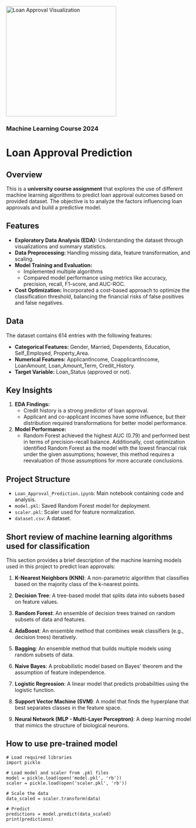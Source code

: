 <img src="https://i0.wp.com/irriverender.blog/wp-content/uploads/2017/11/poli_1.png?resize=1200%2C360&ssl=1" alt="Loan Approval Visualization" width="300">

### Machine Learning Course 2024

# Loan Approval Prediction

## Overview
This is a **university course assignment** that explores the use of different machine learning algorithms to predict loan approval outcomes based on provided dataset. The objective is to analyze the factors influencing loan approvals and build a predictive model.


## Features
- **Exploratory Data Analysis (EDA):** Understanding the dataset through visualizations and summary statistics.
- **Data Preprocessing:** Handling missing data, feature transformation, and scaling.
- **Model Training and Evaluation:** 
  - Implemented multiple algorithms
  - Compared model performance using metrics like accuracy, precision, recall, F1-score, and AUC-ROC.
- **Cost Optimization:** Incorporated a cost-based approach to optimize the classification threshold, balancing the financial risks of false positives and false negatives.


## Data
The dataset contains 614 entries with the following features:
- **Categorical Features:** Gender, Married, Dependents, Education, Self_Employed, Property_Area.
- **Numerical Features:** ApplicantIncome, CoapplicantIncome, LoanAmount, Loan_Amount_Term, Credit_History.
- **Target Variable:** Loan_Status (approved or not).


## Key Insights
1. **EDA Findings:**
   - Credit history is a strong predictor of loan approval.
   - Applicant and co-applicant incomes have some influence, but their distribution required transformations for better model performance.
2. **Model Performance:**
   - Random Forest achieved the highest AUC (0.79) and performed best in terms of precision-recall balance. Additionally, cost optimization identified Random Forest as the model with the lowest financial risk under the given assumptions; however, this method requires a reevaluation of those assumptions for more accurate conclusions.


## Project Structure
- `Loan_Approval_Prediction.ipynb`: Main notebook containing code and analysis.
- `model.pkl`: Saved Random Forest model for deployment.
- `scaler.pkl`: Scaler used for feature normalization.
- `dataset.csv`: A dataset.


## Short review of machine learning algorithms used for classification
This section provides a brief description of the machine learning models used in this project to predict loan approvals:

1. **K-Nearest Neighbors (KNN)**: A non-parametric algorithm that classifies based on the majority class of the k-nearest points.

2. **Decision Tree**: A tree-based model that splits data into subsets based on feature values.

3. **Random Forest**: An ensemble of decision trees trained on random subsets of data and features.

4. **AdaBoost**: An ensemble method that combines weak classifiers (e.g., decision trees) iteratively.

5. **Bagging**: An ensemble method that builds multiple models using random subsets of data.

6. **Naive Bayes**: A probabilistic model based on Bayes' theorem and the assumption of feature independence.

7. **Logistic Regression**: A linear model that predicts probabilities using the logistic function.

8. **Support Vector Machine (SVM)**: A model that finds the hyperplane that best separates classes in the feature space.

9. **Neural Network (MLP - Multi-Layer Perceptron)**: A deep learning model that mimics the structure of biological neurons.


## How to use pre-trained model

```
# Load required libraries
import pickle

# Load model and scaler from .pkl files
model = pickle.load(open('model.pkl', 'rb'))
scaler = pickle.load(open('scaler.pkl', 'rb'))

# Scale the data
data_scaled = scaler.transform(data)

# Predict
predictions = model.predict(data_scaled)
print(predictions)
```
